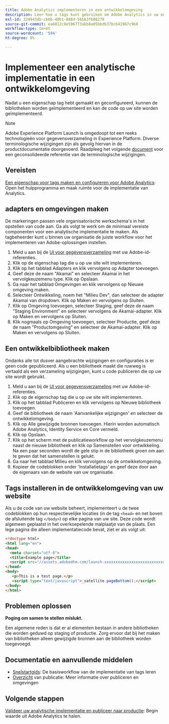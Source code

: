 ```yaml
---
title: Adobe Analytics implementeren in een ontwikkelomgeving
description: Leer hoe u tags kunt gebruiken om Adobe Analytics in uw ontwikkelomgeving te implementeren.
exl-id: 324943db-cb0b-40b1-8884-56bb3f608278
source-git-commit: ea6812c8e596773abb8a05bbdb37bc641967c9b8
workflow-type: tm+mt
source-wordcount: '594'
ht-degree: 0%

---
```


# Implementeer een analytische implementatie in een ontwikkelomgeving

Nadat u een eigenschap tag hebt gemaakt en geconfigureerd, kunnen de bibliotheken worden geïmplementeerd en kan de code op uw site worden geïmplementeerd.

>[!NOTE]
>Adobe Experience Platform Launch is omgedoopt tot een reeks technologieën voor gegevensverzameling in Experience Platform. Diverse terminologische wijzigingen zijn als gevolg hiervan in de productdocumentatie doorgevoerd. Raadpleeg het volgende [document](https://experienceleague.adobe.com/docs/experience-platform/tags/term-updates.html?lang=en) voor een geconsolideerde referentie van de terminologische wijzigingen.

## Vereisten

[Een eigenschap voor tags maken en configureren voor Adobe Analytics](create-analytics-property.md): Open het hulpprogramma en maak ruimte voor de implementatie van Analytics.

## adapters en omgevingen maken

De markeringen passen vele organisatorische werkschema&#39;s in het opstellen van code aan. Ga als volgt te werk om de minimaal vereiste componenten voor een analytische implementatie te maken. Als tagbeheerder kunt u binnen uw organisatie de juiste workflow voor het implementeren van Adobe-oplossingen instellen.

1. Meld u aan bij de [UI voor gegevensverzameling](https://experience.adobe.com/data-collection) met uw Adobe-id-referenties.
2. Klik op de eigenschap tag die u op uw site wilt implementeren.
3. Klik op het tabblad Adapters en klik vervolgens op Adapter toevoegen.
4. Geef deze de naam &quot;Akamai&quot; en selecteer Akamai in het vervolgkeuzemenu type. Klik op Opslaan.
5. Ga naar het tabblad Omgevingen en klik vervolgens op Nieuwe omgeving maken.
6. Selecteer Ontwikkeling, noem het &quot;Milieu Dev&quot;, dan selecteer de adapter Akamai van dropdown. Klik op Maken en vervolgens op Sluiten.
7. Klik op Omgeving toevoegen, selecteer Staging, geef deze de naam &quot;Staging Environment&quot; en selecteer vervolgens de Akamai-adapter. Klik op Maken en vervolgens op Sluiten.
8. Klik nogmaals op Omgeving toevoegen, selecteer Productie, geef deze de naam &quot;Productomgeving&quot; en selecteer de Akamai-adapter. Klik op Maken en vervolgens op Sluiten.

## Een ontwikkelbibliotheek maken

Ondanks alle tot dusver aangebrachte wijzigingen en configuraties is er geen code gepubliceerd. Als u een bibliotheek maakt die ruwweg is vertaald als een verzameling wijzigingen, kunt u code publiceren die op uw site wordt gebruikt.

1. Meld u aan bij de [UI voor gegevensverzameling](https://experience.adobe.com/data-collection) met uw Adobe-id-referenties.
2. Klik op de eigenschap tag die u op uw site wilt implementeren.
3. Klik op het tabblad Publiceren en klik vervolgens op Nieuwe bibliotheek toevoegen.
4. Geef de bibliotheek de naam &#39;Aanvankelijke wijzigingen&#39; en selecteer de ontwikkelomgeving.
5. Klik op Alle gewijzigde bronnen toevoegen. Hierin worden automatisch Adobe Analytics, Identity Service en Core vermeld.
6. Klik op Opslaan.
7. Klik op het scherm met de publicatieworkflow op het vervolgkeuzemenu naast de nieuwe bibliotheek en klik op Samenstellen voor ontwikkeling. Na een paar seconden wordt de gele stip in de bibliotheek groen om aan te geven dat het samenstellen is gelukt.
8. Ga naar het tabblad Milieu en klik vervolgens op de ontwikkelomgeving.
9. Kopieer de codeblokken onder &#39;Installatietags&#39; en geef deze door aan de eigenaars van de website van uw organisatie.

## Tags installeren in de ontwikkelomgeving van uw website

Als u de code van uw website beheert, implementeert u de twee codeblokken op hun respectievelijke locaties (in de tag `<head>` en net boven de afsluitende tag `</body>`) op elke pagina van uw site. Deze code wordt algemeen geplaatst in het overkoepelende malplaatje van de plaats. Een lege pagina die alleen implementatiecode bevat, ziet er als volgt uit:

```html
<!doctype html>
<html lang="en">
<head>
  <meta charset="utf-8">
  <title>Example page</title>
  <script src="//assets.adobedtm.com/launch-xxxxxxxxxxxxxxxxxxxxxxxxxxxxxxxxxx-development.min.js"></script>
</head>
<body>
   <p>This is a test page.</p>
   <script type="text/javascript">_satellite.pageBottom();</script>
</body>
</html>
```

## Problemen oplossen

**Poging om samen te stellen mislukt.**

Een algemene reden is dat er al elementen bestaan in andere bibliotheken die worden geduwd op staging of productie. Zorg ervoor dat bij het maken van bibliotheken alleen gewijzigde bronnen aan de bibliotheek worden toegevoegd.

## Documentatie en aanvullende middelen

- [Snelstartgids](https://experienceleague.adobe.com/docs/experience-platform/tags/get-started/quick-start.html?lang=en): De basisworkflow van de implementatie van tags leren
- [Overzicht](https://experienceleague.adobe.com/docs/experience-platform/tags/publish/overview.html?lang=en) van publicatie: Meer informatie over publiceren en omgevingen

## Volgende stappen

[Valideer uw analytische implementatie en publiceer naar productie](validate-publish-prod.md): Begin waarde uit Adobe Analytics te halen.
